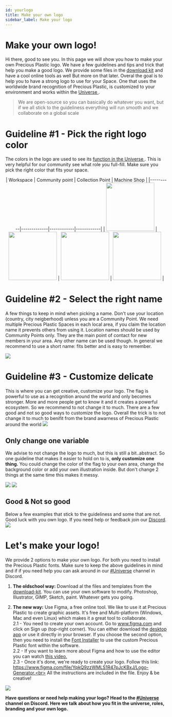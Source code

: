 ```yaml
---
id: yourlogo
title: Make your own logo
sidebar_label: Make your logo
---
```


<style>
:root {
  --highlight: #f090b3;
  --links: #f090b3;
  --hover: #f2a5c1;
}
</style>

# Make your own logo!

Hi there, good to see you. In this page we will show you how to make your own Precious Plastic logo. We have a few guidelines and tips and trick that help you make a good logo. We provide some files in the [download kit](../download) and have a cool online tools as well But more on that later. Overal the goal is to help you to have a strong logo to use for your Space. One that uses the worldwide brand recognition of Precious Plastic, is customized to your environment and works within the [ Universe ](../universe/universe).

>We are open-source so you can basically do whatever you want, but if we all stick to the guideliness everything will run smooth and we collaborate on a global scale


# Guideline #1 - Pick the right logo color
The colors in the logo are used to see its [function in the Universe ](../universe/universe). This is very helpful for our community see what role you full-fill. Make sure you pick the right color that fits your space.
<center>
| Workspace   |   Community point  | Collection Point | Machine Shop |
|----------|-------------|------------|------------|
| <img src="../assets/universe/logo-workspace.png" width="150"/> | <img src="../assets/universe/logo-community.png" width="150"/> | <img src="../assets/universe/logo-collection.png" width="150"/>   | <img src="../assets/universe/logo-machineshop.png" width="150"/> |
</center>

# Guideline #2 - Select the right name
A few things to keep in mind when picking a name. Don't use your location (country, city neigberhood) unless you are a Community Point. We need multiple Precious Plastic Spaces in each local area, if you claim the location name it prevents others from using it. Location names should be used by Community Points only. They are the main point of contact for new members in your area. Any other name can be used though. In general we recommend to use a short name: fits better and is easy to remember.

<img src="../assets/universe/logo-name.jpg"/>



# Guideline #3 - Customize delicate
This is where you can get creative, customize your logo. The flag is powerful to use as a recognition around the world and only becomes stronger. More and more people get to know it and it creates a powerful ecosystem. So we recommend to not change it to much. There are a few good and not so good ways to customize the logo. Overall the trick is to not change it to much to benifit from the brand awarness of Precious Plastic around the world
<img src="../assets/universe/logo-good-bad.jpg" />

 ## Only change one variable
We advise to not change the logo to much, but this is still a bit..abstract. So one guideline that makes it easier to hold on to is, __only customize one thing.__ You could change the color of the flag to your own area, change the background color or add your own illustration inside. But don't change 2 things at the same time this makes it messy.

<img src="../assets/universe/logo-variables.jpg" />
<img src="../assets/universe/not-3-variables.jpg" />

 ## Good & Not so good
Below a few examples that stick to the guideliness and some that are not. Good luck with you own logo. If you need help or feedback join our [Discord](https://discordapp.com/invite/zmf98dw).  
<img src="../assets/universe/logo-examples.jpg" />



# Let's make your logo!
We provide 2 options to make your own logo. For both you need to install the Precious Plastic fonts. Make sure to keep the above guidelines in mind and if if you need help you can ask around in our [#Universe](https://discordapp.com/invite/QUw8A3w) channel in Discord.

1. **The oldschool way:** Download al the files and templates from the [download-kit](../download). You can use your own software to modify. Photoshop, Illustrator, GIMP, Sketch, paint. Whatever gets you going.

2. **The new way:** Use Figma, a free online tool. We like to use it at Precious Plastic to create graphic assets.
It's free and Multi-platform (Windows, Mac and even Linux) which makes it a great tool to collaborate.<br>
2.1 - You need to create your own account. Go to www.figma.com and click on Sign up (top-right corner). You can either download the [desktop app](https://www.figma.com/downloads/) or use it directly in your browser. If you choose the second option, then you need to install the [Font Installer](https://www.figma.com/downloads/) to use the custom Precious Plastic font within the software.<br>
2.2 - If you want to learn more about Figma and how to use the editor you can watch [this video.](https://youtu.be/DSrbwCrEIII)<br>
2.3 - Once it's done, we're ready to create your logo. Follow this link:<br>
https://www.figma.com/file/YpkQ9zzWMLS1R47pJcKBxJ/Logo-Generator.<br>
All the instructions are included in the file.
Enjoy & be creative!

<img src="../assets/universe/figma-logo.gif" />

<b>Have questions or need help making your logo? Head to the [#Universe](https://discordapp.com/invite/QUw8A3w) channel on Discord. Here we talk about how you fit in the universe, roles, branding and your own logo.</b>
